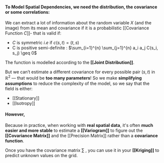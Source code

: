 

#### To **Model Spatial Dependencies,** we need the distribution, the covariance or some correlations:

We can extract a lot of information about the random variable $X$ (and the image) from its mean and covariance if it is a probabilistic [[Covariance Function $C$]]- that is valid if:
- $C$ is symmetric $i.e$ if $c(s,t)=(t,s)$
- C is positive semi-definite : $\sum_{i=1}^{n} \sum_{j=1}^{n} a_i a_j C(s_i, s_j) \geq 0$

The function is modelled according to the **[[Joint Distribution]]**.

But we can’t estimate a different covariance for every possible pair $(s,t)$ in $\mathbb{R}^2$ — that would be **too many parameters**!
So we make **simplifying assumptions** to reduce the complexity of the model, so we say that the field is either:
- [[Stationary]]
- [[Isotropy]]


#### **However**,
Because in practice, when working with **real spatial data**, it's often **much easier and more stable** to estimate a **[[Variogram]]** to figure out the **[[Covariance Matrix]]** and the [[Precision Matrix]] rather than a **covariance function**.

Once you have the covariance matrix $\sum$ , you can use it in your **[[Kriging]]** to predict unknown values on the grid.

